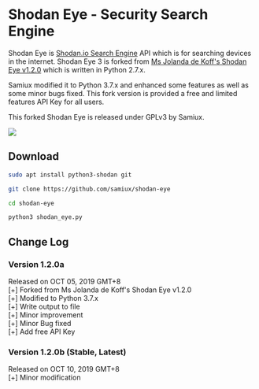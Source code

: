 # **Shodan Eye - Security Search Engine**

Shodan Eye is [Shodan.io Search Engine](https://www.shodan.io) API which is for searching devices in the internet.  Shodan Eye 3 is forked from [Ms Jolanda de Koff's Shodan Eye v1.2.0](https://github.com/BullsEye0/shodan-eye) which is written in Python 2.7.x.

Samiux modified it to Python 3.7.x and enhanced some features as well as some minor bugs fixed.  This fork version is provided a free and limited features API Key for all users.

This forked Shodan Eye is released under GPLv3 by Samiux.

[![](http://img.youtube.com/vi/LxCkiu3d4gU/0.jpg)](http://www.youtube.com/watch?v=LxCkiu3d4gU "")

## Download

```bash
sudo apt install python3-shodan git

git clone https://github.com/samiux/shodan-eye

cd shodan-eye

python3 shodan_eye.py
```

## Change Log

### Version 1.2.0a  
Released on OCT 05, 2019 GMT+8  
[+] Forked from Ms Jolanda de Koff's Shodan Eye v1.2.0  
[+] Modified to Python 3.7.x  
[+] Write output to file  
[+] Minor improvement  
[+] Minor Bug fixed  
[+] Add free API Key  

### Version 1.2.0b (Stable, Latest)  
Released on OCT 10, 2019 GMT+8  
[+] Minor modification  

